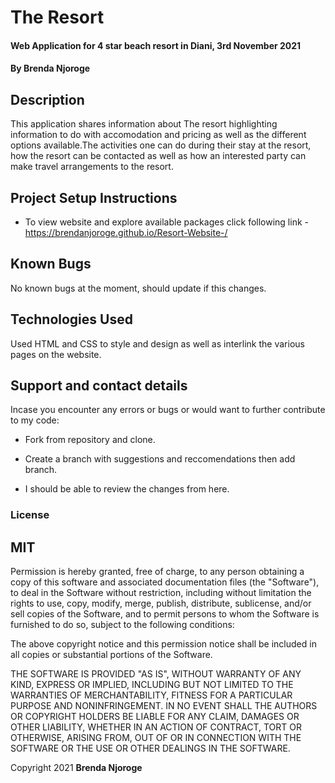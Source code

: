 # The Resort
#### Web Application for 4 star beach resort in Diani, 3rd November 2021
#### By **Brenda Njoroge**
## Description
This application shares information about The resort highlighting information to do with accomodation and pricing as well as the different options available.The activities one can do during their stay at the resort, how the resort can be contacted as well as how an interested party can make travel arrangements to the resort.
## Project Setup Instructions
* To view website and explore available packages click following link - https://brendanjoroge.github.io/Resort-Website-/

## Known Bugs
No known bugs at the moment, should update if this changes.
## Technologies Used
Used HTML and CSS to style and design as well as interlink the various pages on the website.
## Support and contact details
Incase you encounter any errors or bugs or would want to further contribute to my code:

* Fork from repository and clone.
* Create a branch with suggestions and reccomendations then add branch.

* I should be able to review the changes from here.

### License
## MIT
Permission is hereby granted, free of charge, to any person obtaining a copy of this software and associated documentation files (the "Software"), to deal in the Software without restriction, including without limitation the rights to use, copy, modify, merge, publish, distribute, sublicense, and/or sell copies of the Software, and to permit persons to whom the Software is furnished to do so, subject to the following conditions:

The above copyright notice and this permission notice shall be included in all copies or substantial portions of the Software.

THE SOFTWARE IS PROVIDED "AS IS", WITHOUT WARRANTY OF ANY KIND, EXPRESS OR IMPLIED, INCLUDING BUT NOT LIMITED TO THE WARRANTIES OF MERCHANTABILITY, FITNESS FOR A PARTICULAR PURPOSE AND NONINFRINGEMENT. IN NO EVENT SHALL THE AUTHORS OR COPYRIGHT HOLDERS BE LIABLE FOR ANY CLAIM, DAMAGES OR OTHER LIABILITY, WHETHER IN AN ACTION OF CONTRACT, TORT OR OTHERWISE, ARISING FROM, OUT OF OR IN CONNECTION WITH THE SOFTWARE OR THE USE OR OTHER DEALINGS IN THE SOFTWARE.

Copyright 2021
 **Brenda Njoroge**
  